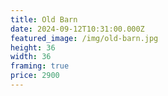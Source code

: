 ```yaml
---
title: Old Barn
date: 2024-09-12T10:31:00.000Z
featured_image: /img/old-barn.jpg
height: 36
width: 36
framing: true
price: 2900
---
```

